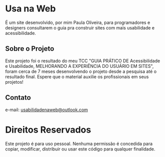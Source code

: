 # Usa na Web

É um site desenvolvido, por mim Paula Oliveira, para programadores e designers consultarem o guia pra construir sites com mais usabilidade e acessibilidade.

## Sobre o Projeto

Este projeto foi o resultado do meu TCC "GUIA PRÁTICO DE Acessibilidade e Usabilidade, MELHORANDO A EXPERIÊNCIA DO USUÁRIO EM SITES", foram cerca de 7 meses desenvolvendo o projeto desde a pesquisa até o resultado final. Espere que o material auxilie os profissionais em seus projetos!

## Contato

e-mail: usabilidadenaweb@outlook.com

# Direitos Reservados
Este projeto é para uso pessoal. Nenhuma permissão é concedida para copiar, modificar, distribuir ou usar este código para qualquer finalidade.

